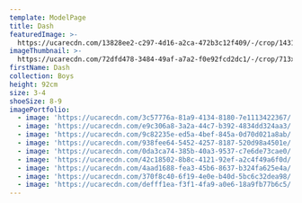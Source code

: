 ```yaml
---
template: ModelPage
title: Dash
featuredImage: >-
  https://ucarecdn.com/13828ee2-c297-4d16-a2ca-472b3c12f409/-/crop/1431x907/3,673/-/preview/
imageThumbnail: >-
  https://ucarecdn.com/72dfd478-3484-49af-a7a2-f0e92fcd2dc1/-/crop/713x815/176,128/-/preview/
firstName: Dash
collection: Boys
height: 92cm
size: 3-4
shoeSize: 8-9
imagePortfolio:
  - image: 'https://ucarecdn.com/3c57776a-81a9-4134-8180-7e1113422367/'
  - image: 'https://ucarecdn.com/e9c306a8-3a2a-44c7-b392-4834dd324aa3/'
  - image: 'https://ucarecdn.com/9c82235e-ed5a-4bef-845a-0d70d021a8ab/'
  - image: 'https://ucarecdn.com/938fee64-5452-4257-8187-520d98a4501e/'
  - image: 'https://ucarecdn.com/0da3ca74-385b-40a3-9537-c7e6de73cae0/'
  - image: 'https://ucarecdn.com/42c18502-8b8c-4121-92ef-a2c4f49a6f0d/'
  - image: 'https://ucarecdn.com/4aad1688-fea3-45b6-8637-b324fa625e4a/'
  - image: 'https://ucarecdn.com/370f8c40-6f19-4e0e-b40d-5bc6c32dea98/'
  - image: 'https://ucarecdn.com/defff1ea-f3f1-4fa9-a0e6-18a9fb77b6c5/'
---
```


